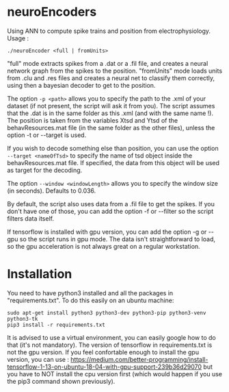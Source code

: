 # neuroEncoders
Using ANN to compute spike trains and position from electrophysiology.
Usage :
```
./neuroEncoder <full | fromUnits>
```
"full" mode extracts spikes from a .dat or a .fil file, and creates a neural network graph from the spikes to the position. "fromUnits" mode loads units from .clu and .res files and creates a neural net to classify them correctly, using then a bayesian decoder to get to the position.

The option ```-p <path>``` allows you to specify the path to the .xml of your dataset (if not present, the script will ask it from you). The script assumes that the .dat is in the same folder as this .xml (and with the same name !). The position is taken from the variables Xtsd and Ytsd of the behavResources.mat file (in the same folder as the other files), unless the option -t or --target is used.

If you wish to decode something else than position, you can use the option ```--target <nameOfTsd>``` to specify the name of tsd object inside the behavResources.mat file. If specified, the data from this object will be used as target for the decoding.

The option ```--window <windowLength>``` allows you to specify the window size (in seconds). Defaults to 0.036.

By default, the script also uses data from a .fil file to get the spikes. If you don't have one of those, you can add the option -f or --filter so the script filters data itself.

If tensorflow is installed with gpu version, you can add the option -g or --gpu so the script runs in gpu mode. The data isn't straightforward to load, so the gpu acceleration is not always great on a regular workstation.

# Installation
You need to have python3 installed and all the packages in "requirements.txt". To do this easily on an ubuntu machine:
```
sudo apt-get install python3 python3-dev python3-pip python3-venv python3-tk
pip3 install -r requirements.txt
```
It is advised to use a virtual environment, you can easily google how to do that (it's not mandatory). The version of tensorflow in requirements.txt is not the gpu version. If you feel confortable enough to install the gpu version, you can use : https://medium.com/better-programming/install-tensorflow-1-13-on-ubuntu-18-04-with-gpu-support-239b36d29070 but you have to NOT install the cpu version first (which would happen if you use the pip3 command shown previously).
